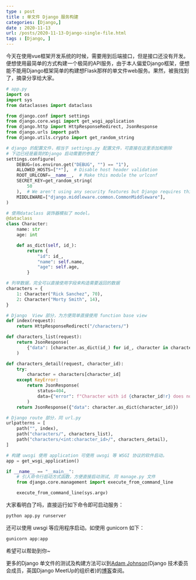 ```yaml
---
type : post
title : 单文件 Django 服务构建 
categories: [Django,] 
date : 2020-11-13
url: /posts/2020-11-13-Django-single-file.html 
tags : [Django, ]
---
```


今天在使用vue框架开发系统的时候，需要用到后端接口，但是接口还没有开发。便想使用最简单的方式构建一个极简的API服务，由于本人偏爱Django框架，便想能不能用Django框架简单的构建想Flask那样的单文件web服务。果然，被我找到了，摘录分享给大家。

```python
# app.py 
import os
import sys
from dataclasses import dataclass

from django.conf import settings
from django.core.wsgi import get_wsgi_application
from django.http import HttpResponseRedirect, JsonResponse
from django.urls import path
from django.utils.crypto import get_random_string

# django 的配置文件，相当于 settings.py 配置文件，可直接在这里添加和删除
# 下边已经是最简的Django 启动需要的参数了
settings.configure(
    DEBUG=(os.environ.get("DEBUG", "") == "1"),
    ALLOWED_HOSTS=["*"],  # Disable host header validation
    ROOT_URLCONF=__name__,  # Make this module the urlconf
    SECRET_KEY=get_random_string(
        50
    ),  # We aren't using any security features but Django requires this setting
    MIDDLEWARE=["django.middleware.common.CommonMiddleware"],
)

# 使用dataclass 装饰器模拟了 model。
@dataclass
class Character:
    name: str
    age: int

    def as_dict(self, id_):
        return {
            "id": id_,
            "name": self.name,
            "age": self.age,
        }

# 列举数据，完全可以直接使用字段来构造需要返回的数据
characters = {
    1: Character("Rick Sanchez", 70),
    2: Character("Morty Smith", 14),
}

# Django  View 部分，为方便简单直接使用 function base view  
def index(request):
    return HttpResponseRedirect("/characters/")

def characters_list(request):
    return JsonResponse(
        {"data": [character.as_dict(id_) for id_, character in characters.items()]}
    )

def characters_detail(request, character_id):
    try:
        character = characters[character_id]
    except KeyError:
        return JsonResponse(
            status=404,
            data={"error": f"Character with id {character_id!r} does not exist."},
        )
    return JsonResponse({"data": character.as_dict(character_id)})

# Django route 部分，同 url.py 
urlpatterns = [
    path("", index),
    path("characters/", characters_list),
    path("characters/<int:character_id>/", characters_detail),
]

# 构建 uwsgi 使用 application 可使用 uwsgi 等 WSGI 协议的软件启动。 
app = get_wsgi_application()

if __name__ == "__main__":
    # 引入命令行启动方式函数，方便直接启动测试, 同 manage.py 文件
    from django.core.management import execute_from_command_line

    execute_from_command_line(sys.argv)
```

大家看明白了吗，直接运行如下命令即可启动服务：

```bash 
python app.py runserver
```

还可以使用 uwsgi 等应用程序启动。如使用 gunicorn 如下：

```bash
gunicorn app:app
```

希望可以帮助到你~ 

更多的Django 单文件的测试及构建方法可以到[Adam Johnson](https://adamj.eu/)(Django 技术委员会成员，英国Django MeetUp的组织者)的[博客](https://adamj.eu/tech/2020/10/15/a-single-file-rest-api-in-django/)查阅。

